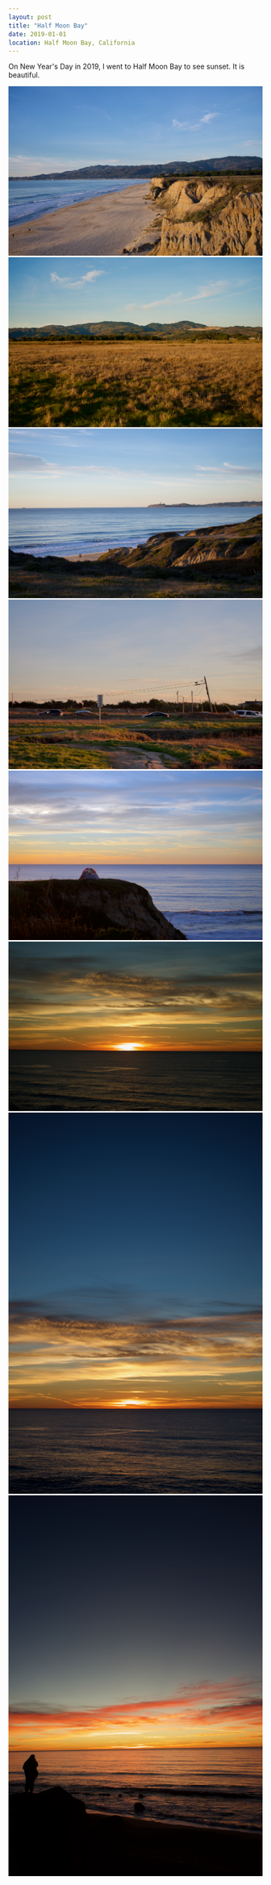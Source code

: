 ```yaml
---
layout: post
title: "Half Moon Bay"
date: 2019-01-01
location: Half Moon Bay, California
---
```


On New Year's Day in 2019, I went to Half Moon Bay to see sunset. It is beautiful.

<div class="post-image">
    <img src="img/half_moon_bay/DSC01613.png">
</div>

<div class="post-image">
    <img src="img/half_moon_bay/DSC01615.png">
</div>

<div class="post-image">
    <img src="img/half_moon_bay/DSC01627.png">
</div>

<div class="post-image">
    <img src="img/half_moon_bay/DSC01636.png">
</div>

<div class="post-image">
    <img src="img/half_moon_bay/DSC01637.png">
</div>

<div class="post-image">
    <img src="img/half_moon_bay/DSC01644.png">
</div>


<div class="post-image post-image--split">
    <img src="img/half_moon_bay/DSC01655.png" />
    <img src="img/half_moon_bay/DSC01682.png" />
</div>
